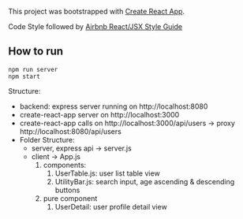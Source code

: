 This project was bootstrapped with [Create React App](https://github.com/facebookincubator/create-react-app).

Code Style followed by [Airbnb React/JSX Style Guide](https://github.com/airbnb/javascript/tree/master/react)

## How to run 
```
npm run server
npm start
```

Structure: 
* backend: express server running on http://localhost:8080
* create-react-app server on http://localhost:3000
* create-react-app calls on http://localhost:3000/api/users -> proxy http://localhost:8080/api/users
* Folder Structure: 
  * server, express api -> server.js 
  * client -> App.js
      1. components: 
          1. UserTable.js: user list table view
          1. UtilityBar.js: search input, age ascending & descending buttons
      1. pure component
          1. UserDetail: user profile detail view